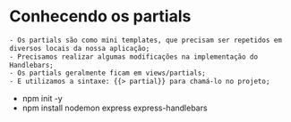 # Conhecendo os partials

```txt
- Os partials são como mini templates, que precisam ser repetidos em
diversos locais da nossa aplicação;
- Precisamos realizar algumas modificações na implementação do
Handlebars;
- Os partials geralmente ficam em views/partials;
- E utilizamos a sintaxe: {{> partial}} para chamá-lo no projeto;
```

- npm init -y
- npm install nodemon express express-handlebars
